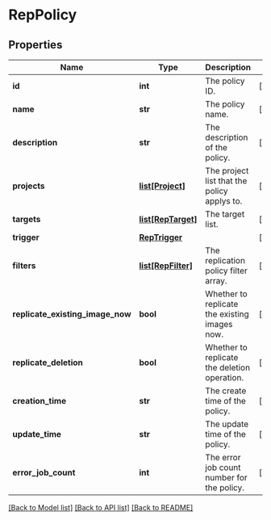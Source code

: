 # RepPolicy

## Properties
Name | Type | Description | Notes
------------ | ------------- | ------------- | -------------
**id** | **int** | The policy ID. | [optional] 
**name** | **str** | The policy name. | [optional] 
**description** | **str** | The description of the policy. | [optional] 
**projects** | [**list[Project]**](Project.md) | The project list that the policy applys to. | [optional] 
**targets** | [**list[RepTarget]**](RepTarget.md) | The target list. | [optional] 
**trigger** | [**RepTrigger**](RepTrigger.md) |  | [optional] 
**filters** | [**list[RepFilter]**](RepFilter.md) | The replication policy filter array. | [optional] 
**replicate_existing_image_now** | **bool** | Whether to replicate the existing images now. | [optional] 
**replicate_deletion** | **bool** | Whether to replicate the deletion operation. | [optional] 
**creation_time** | **str** | The create time of the policy. | [optional] 
**update_time** | **str** | The update time of the policy. | [optional] 
**error_job_count** | **int** | The error job count number for the policy. | [optional] 

[[Back to Model list]](../README.md#documentation-for-models) [[Back to API list]](../README.md#documentation-for-api-endpoints) [[Back to README]](../README.md)



